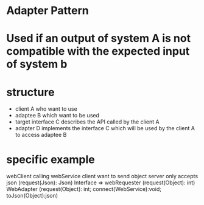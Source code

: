 # Adapter Pattern

# Used if an output of system A is not compatible with the expected input of system b

# structure
- client A who want to use
- adaptee B  which want to be used
- target interface C describes the API called by the client A
- adapter D implements the interface C which will be used by the client A to access adaptee B

# specific example
webClient calling webService
client want to send object
server only accepts json (request(Json): Json)
Interface => webRequester (request(Object): int)
WebAdapter (request(Object): int; connect(WebService):void; toJson(Object):json)

